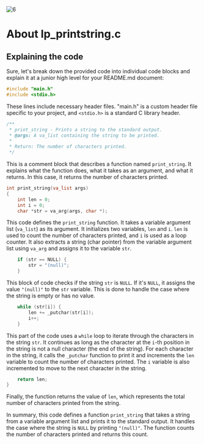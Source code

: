 ![6](https://github.com/manningstinson/holbertonschool-printf/assets/104523090/5374352d-e875-4edb-9703-1d1e784b5c37)

# About lp_printstring.c
## Explaining the code
Sure, let's break down the provided code into individual code blocks and explain it at a junior high level for your README.md document:

```c
#include "main.h"
#include <stdio.h>
```

These lines include necessary header files. "main.h" is a custom header file specific to your project, and `<stdio.h>` is a standard C library header.

```c
/**
 * print_string - Prints a string to the standard output.
 * @args: A va_list containing the string to be printed.
 *
 * Return: The number of characters printed.
 */
```

This is a comment block that describes a function named `print_string`. It explains what the function does, what it takes as an argument, and what it returns. In this case, it returns the number of characters printed.

```c
int print_string(va_list args)
{
    int len = 0;
    int i = 0;
    char *str = va_arg(args, char *);
```

This code defines the `print_string` function. It takes a variable argument list (`va_list`) as its argument. It initializes two variables, `len` and `i`. `len` is used to count the number of characters printed, and `i` is used as a loop counter. It also extracts a string (char pointer) from the variable argument list using `va_arg` and assigns it to the variable `str`.

```c
    if (str == NULL) {
        str = "(null)";
    }
```

This block of code checks if the string `str` is `NULL`. If it's `NULL`, it assigns the value `"(null)"` to the `str` variable. This is done to handle the case where the string is empty or has no value.

```c
    while (str[i]) {
        len += _putchar(str[i]);
        i++;
    }
```

This part of the code uses a `while` loop to iterate through the characters in the string `str`. It continues as long as the character at the `i`-th position in the string is not a null character (the end of the string). For each character in the string, it calls the `_putchar` function to print it and increments the `len` variable to count the number of characters printed. The `i` variable is also incremented to move to the next character in the string.

```c
    return len;
}
```

Finally, the function returns the value of `len`, which represents the total number of characters printed from the string.

In summary, this code defines a function `print_string` that takes a string from a variable argument list and prints it to the standard output. It handles the case where the string is `NULL` by printing `"(null)"`. The function counts the number of characters printed and returns this count.
